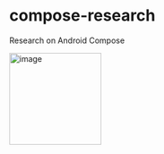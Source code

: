 # compose-research
Research on Android Compose

<img width="164" alt="image" src="https://user-images.githubusercontent.com/20867541/174605655-4d05a120-7af2-4a0a-ae1e-b39d4abc5111.png">
